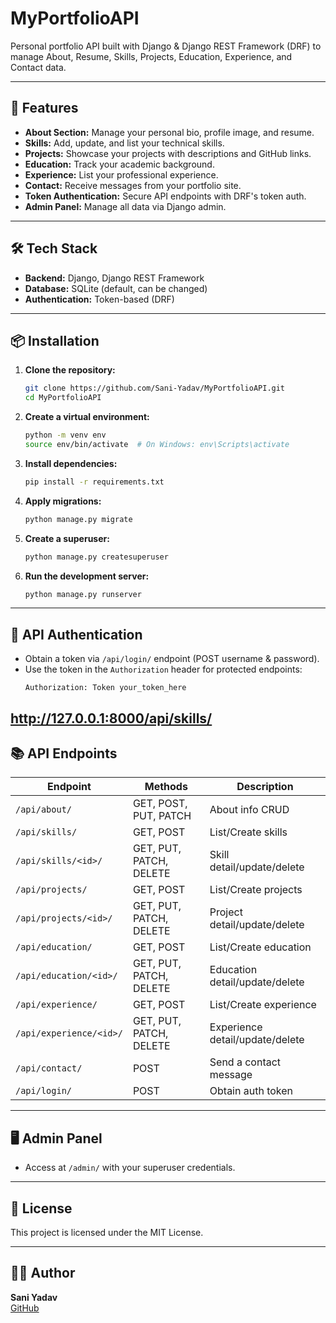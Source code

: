 # MyPortfolioAPI

Personal portfolio API built with Django & Django REST Framework (DRF) to manage About, Resume, Skills, Projects, Education, Experience, and Contact data.

---

## 🚀 Features
- **About Section:** Manage your personal bio, profile image, and resume.
- **Skills:** Add, update, and list your technical skills.
- **Projects:** Showcase your projects with descriptions and GitHub links.
- **Education:** Track your academic background.
- **Experience:** List your professional experience.
- **Contact:** Receive messages from your portfolio site.
- **Token Authentication:** Secure API endpoints with DRF's token auth.
- **Admin Panel:** Manage all data via Django admin.

---

## 🛠️ Tech Stack
- **Backend:** Django, Django REST Framework
- **Database:** SQLite (default, can be changed)
- **Authentication:** Token-based (DRF)

---

## 📦 Installation

1. **Clone the repository:**
   ```bash
   git clone https://github.com/Sani-Yadav/MyPortfolioAPI.git
   cd MyPortfolioAPI
   ```
2. **Create a virtual environment:**
   ```bash
   python -m venv env
   source env/bin/activate  # On Windows: env\Scripts\activate
   ```
3. **Install dependencies:**
   ```bash
   pip install -r requirements.txt
   ```
4. **Apply migrations:**
   ```bash
   python manage.py migrate
   ```
5. **Create a superuser:**
   ```bash
   python manage.py createsuperuser
   ```
6. **Run the development server:**
   ```bash
   python manage.py runserver
   ```

---

## 🔑 API Authentication
- Obtain a token via `/api/login/` endpoint (POST username & password).
- Use the token in the `Authorization` header for protected endpoints:
  ```
  Authorization: Token your_token_here
  ```
http://127.0.0.1:8000/api/skills/
---

## 📚 API Endpoints
| Endpoint                | Methods        | Description                  |
|------------------------ |---------------|------------------------------|
| `/api/about/`           | GET, POST, PUT, PATCH | About info CRUD         |
| `/api/skills/`          | GET, POST     | List/Create skills           |
| `/api/skills/<id>/`     | GET, PUT, PATCH, DELETE | Skill detail/update/delete |
| `/api/projects/`        | GET, POST     | List/Create projects         |
| `/api/projects/<id>/`   | GET, PUT, PATCH, DELETE | Project detail/update/delete |
| `/api/education/`       | GET, POST     | List/Create education        |
| `/api/education/<id>/`  | GET, PUT, PATCH, DELETE | Education detail/update/delete |
| `/api/experience/`      | GET, POST     | List/Create experience       |
| `/api/experience/<id>/` | GET, PUT, PATCH, DELETE | Experience detail/update/delete |
| `/api/contact/`         | POST          | Send a contact message       |
| `/api/login/`           | POST          | Obtain auth token            |

---

## 🖥️ Admin Panel
- Access at `/admin/` with your superuser credentials.

---

## 📄 License
This project is licensed under the MIT License.

---

## 🙋‍♂️ Author
**Sani Yadav**  
[GitHub](https://github.com/Sani-Yadav) 
